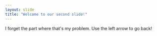 ```yaml
---
layout: slide
title: "Welcome to our second slide!"
---
```

I forget the part where that's my problem.
Use the left arrow to go back!
